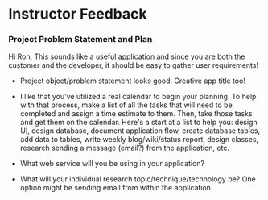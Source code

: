 # Instructor Feedback

### Project Problem Statement and Plan

Hi Ron, This sounds like a useful application and since you are both the customer and the developer, it should be easy to gather user requirements!

* Project object/problem statement looks good. Creative app title too!

* I like that you've utilized a real calendar to begin your planning.  To help with that process, make a list of all the tasks that will need to be completed and assign a time estimate to them. Then, take those tasks and get them on the calendar. Here's a start at a list to help you: design UI, design database, document application flow, create database tables, add data to tables, write weekly blog/wiki/status report, design classes, research sending a message (email?) from the application, etc.

* What web service will you be using in your application?

* What will your individual research topic/technique/technology be?  One option might be sending email from within the application.


